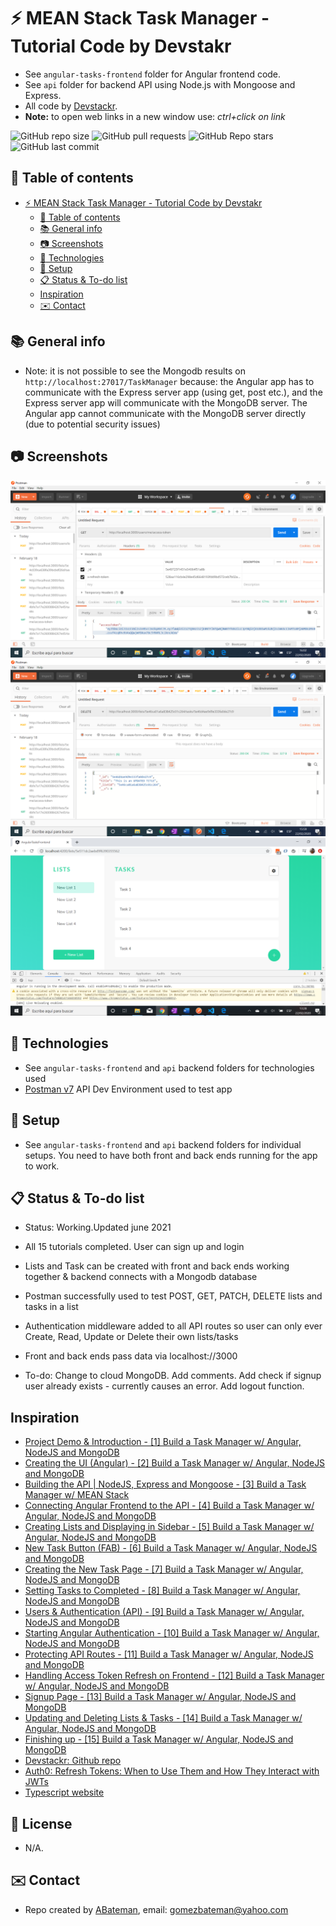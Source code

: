 # :zap: MEAN Stack Task Manager - Tutorial Code by Devstakr

* See `angular-tasks-frontend` folder for Angular frontend code.
* See `api` folder for backend API using Node.js with Mongoose and Express.
* All code by [Devstackr](https://www.youtube.com/channel/UCbwsS1m4Hib6R-9F1alus_A/featured).
* **Note:** to open web links in a new window use: _ctrl+click on link_

![GitHub repo size](https://img.shields.io/github/repo-size/AndrewJBateman/mean-task-manager?style=plastic)
![GitHub pull requests](https://img.shields.io/github/issues-pr/AndrewJBateman/mean-task-manager?style=plastic)
![GitHub Repo stars](https://img.shields.io/github/stars/AndrewJBateman/mean-task-manager?style=plastic)
![GitHub last commit](https://img.shields.io/github/last-commit/AndrewJBateman/mean-task-manager?style=plastic)

## :page_facing_up: Table of contents

* [:zap: MEAN Stack Task Manager - Tutorial Code by Devstakr](#zap-mean-stack-task-manager---tutorial-code-by-devstakr)
  * [:page_facing_up: Table of contents](#page_facing_up-table-of-contents)
  * [:books: General info](#books-general-info)
  * [:camera: Screenshots](#camera-screenshots)
  * [:signal_strength: Technologies](#signal_strength-technologies)
  * [:floppy_disk: Setup](#floppy_disk-setup)
  * [:clipboard: Status & To-do list](#clipboard-status--to-do-list)
  * [Inspiration](#inspiration)
  * [:envelope: Contact](#envelope-contact)

## :books: General info

* Note: it is not possible to see the Mongodb results on `http://localhost:27017/TaskManager` because: the Angular app has to communicate with the Express server app (using get, post etc.), and the Express server app will communicate with the MongoDB server. The Angular app cannot communicate with the MongoDB server directly (due to potential security issues)

## :camera: Screenshots

![Angular page](./img/postman-access.png)
![Angular page](./img/postman.png)
![Angular page](./img/lists.png)

## :signal_strength: Technologies

* See `angular-tasks-frontend` and `api` backend folders for technologies used
* [Postman v7](https://www.postman.com/downloads/) API Dev Environment used to test app

## :floppy_disk: Setup

* See `angular-tasks-frontend` and `api` backend folders for individual setups. You need to have both front and back ends running for the app to work.

## :clipboard: Status & To-do list

* Status: Working.Updated june 2021
* All 15 tutorials completed. User can sign up and login
* Lists and Task can be created with front and back ends working together & backend connects with a Mongodb database
* Postman successfully used to test POST, GET, PATCH, DELETE lists and tasks in a list
* Authentication middleware added to all API routes so user can only ever Create, Read, Update or Delete their own lists/tasks
* Front and back ends pass data via localhost://3000

* To-do: Change to cloud MongoDB. Add comments. Add check if signup user already exists - currently causes an error. Add logout function.

## Inspiration

* [Project Demo & Introduction - [1] Build a Task Manager w/ Angular, NodeJS and MongoDB](https://www.youtube.com/watch?v=V-CeWkz1MNQ&list=PLIjdNHWULhPSZFDzQU6AnbVQNNo1NTRpd&index=1)
* [Creating the UI (Angular) - [2] Build a Task Manager w/ Angular, NodeJS and MongoDB](https://www.youtube.com/watch?v=BO67e3QU9dU&list=PLIjdNHWULhPSZFDzQU6AnbVQNNo1NTRpd&index=2)
* [Building the API | NodeJS, Express and Mongoose - [3] Build a Task Manager w/ MEAN Stack](https://www.youtube.com/watch?v=P3R-8jj3S7U&list=PLIjdNHWULhPSZFDzQU6AnbVQNNo1NTRpd&index=3)
* [Connecting Angular Frontend to the API - [4] Build a Task Manager w/ Angular, NodeJS and MongoDB](https://www.youtube.com/watch?v=185uAxYz1dU&list=PLIjdNHWULhPSZFDzQU6AnbVQNNo1NTRpd&index=4)
* [Creating Lists and Displaying in Sidebar - [5] Build a Task Manager w/ Angular, NodeJS and MongoDB](https://www.youtube.com/watch?v=aOkAx1jZokc&list=PLIjdNHWULhPSZFDzQU6AnbVQNNo1NTRpd&index=5)
* [New Task Button (FAB) - [6] Build a Task Manager w/ Angular, NodeJS and MongoDB](https://www.youtube.com/watch?v=7YK4pJZG0oA&list=PLIjdNHWULhPSZFDzQU6AnbVQNNo1NTRpd&index=6)
* [Creating the New Task Page - [7] Build a Task Manager w/ Angular, NodeJS and MongoDB](https://www.youtube.com/watch?v=z6Le35tGFRg&list=PLIjdNHWULhPSZFDzQU6AnbVQNNo1NTRpd&index=7)
* [Setting Tasks to Completed - [8] Build a Task Manager w/ Angular, NodeJS and MongoDB](https://www.youtube.com/watch?v=PUvPNdVphtQ&list=PLIjdNHWULhPSZFDzQU6AnbVQNNo1NTRpd&index=8)
* [Users & Authentication (API) - [9] Build a Task Manager w/ Angular, NodeJS and MongoDB](https://www.youtube.com/watch?v=NPyFYsZb2gE&list=PLIjdNHWULhPSZFDzQU6AnbVQNNo1NTRpd&index=9)
* [Starting Angular Authentication - [10] Build a Task Manager w/ Angular, NodeJS and MongoDB](https://www.youtube.com/watch?v=Fa2imVkcdqs&list=PLIjdNHWULhPSZFDzQU6AnbVQNNo1NTRpd&index=10)
* [Protecting API Routes - [11] Build a Task Manager w/ Angular, NodeJS and MongoDB](https://www.youtube.com/watch?v=_MyUWj-AT8s&list=PLIjdNHWULhPSZFDzQU6AnbVQNNo1NTRpd&index=11)
* [Handling Access Token Refresh on Frontend - [12] Build a Task Manager w/ Angular, NodeJS and MongoDB](https://www.youtube.com/watch?v=aACLcXR0kls&list=PLIjdNHWULhPSZFDzQU6AnbVQNNo1NTRpd&index=12)
* [Signup Page - [13] Build a Task Manager w/ Angular, NodeJS and MongoDB](https://www.youtube.com/watch?v=kiImo42Nfs0&list=PLIjdNHWULhPSZFDzQU6AnbVQNNo1NTRpd&index=13)
* [Updating and Deleting Lists & Tasks - [14] Build a Task Manager w/ Angular, NodeJS and MongoDB](https://www.youtube.com/watch?v=XM-1lNLuJjg&list=PLIjdNHWULhPSZFDzQU6AnbVQNNo1NTRpd&index=14)
* [Finishing up - [15] Build a Task Manager w/ Angular, NodeJS and MongoDB](https://www.youtube.com/watch?v=HuC9YebfPMQ&list=PLIjdNHWULhPSZFDzQU6AnbVQNNo1NTRpd&index=15)
* [Devstackr: Github repo](https://github.com/Devstackr/task-manager-mean-stack)
* [Auth0: Refresh Tokens: When to Use Them and How They Interact with JWTs](https://auth0.com/blog/refresh-tokens-what-are-they-and-when-to-use-them/)
* [Typescript website](https://www.typescriptlang.org/)

## :file_folder: License

* N/A.

## :envelope: Contact

* Repo created by [ABateman](https://github.com/AndrewJBateman), email: gomezbateman@yahoo.com
